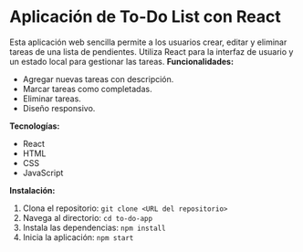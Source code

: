<h1>Aplicación de To-Do List con React</h1> 
Esta aplicación web sencilla permite a los usuarios crear, editar y eliminar tareas de una lista de pendientes.  Utiliza React para la interfaz de usuario y un estado local para gestionar las tareas. 
<strong>Funcionalidades:</strong> 
<ul> 
<li>Agregar nuevas tareas con descripción.</li> 
<li>Marcar tareas como completadas.</li> 
<li>Eliminar tareas.</li> 
<li>Diseño responsivo.</li> 
</ul> 
<strong>Tecnologías:</strong> 
<ul> 
<li>React</li> 
<li>HTML</li> 
<li>CSS</li> 
<li>JavaScript</li> 
</ul> 
<strong>Instalación:</strong> 
<ol> 
<li>Clona el repositorio: <code>git clone &lt;URL del repositorio&gt;</code></li> 
<li>Navega al directorio: <code>cd to-do-app</code></li> 
<li>Instala las dependencias: <code>npm install</code></li> 
<li>Inicia la aplicación: <code>npm start</code></li> 
</ol> 

